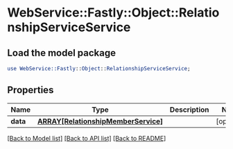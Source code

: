 # WebService::Fastly::Object::RelationshipServiceService

## Load the model package
```perl
use WebService::Fastly::Object::RelationshipServiceService;
```

## Properties
Name | Type | Description | Notes
------------ | ------------- | ------------- | -------------
**data** | [**ARRAY[RelationshipMemberService]**](RelationshipMemberService.md) |  | [optional] 

[[Back to Model list]](../README.md#documentation-for-models) [[Back to API list]](../README.md#documentation-for-api-endpoints) [[Back to README]](../README.md)


